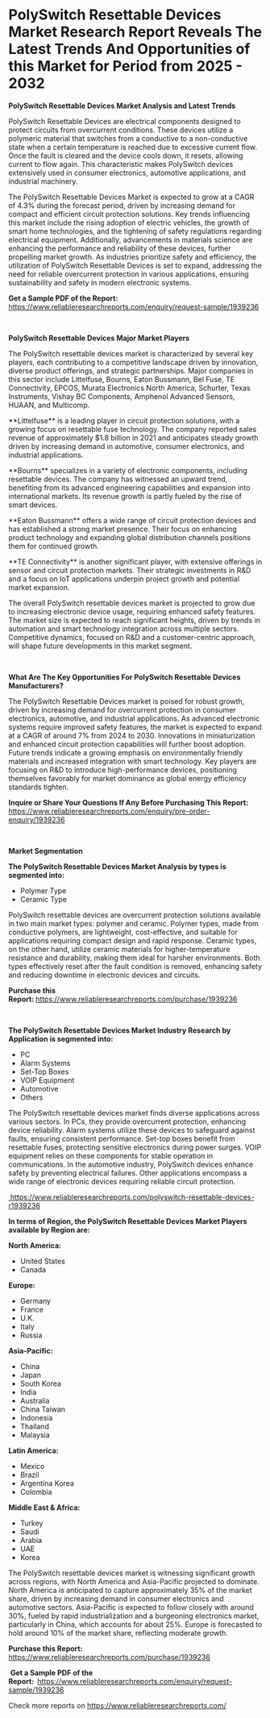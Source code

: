 <p><h1>PolySwitch Resettable Devices Market Research Report Reveals The Latest Trends And Opportunities of this Market for Period from 2025 - 2032</h1></p><p><strong>PolySwitch Resettable Devices Market Analysis and Latest Trends</strong></p>
<p><p>PolySwitch Resettable Devices are electrical components designed to protect circuits from overcurrent conditions. These devices utilize a polymeric material that switches from a conductive to a non-conductive state when a certain temperature is reached due to excessive current flow. Once the fault is cleared and the device cools down, it resets, allowing current to flow again. This characteristic makes PolySwitch devices extensively used in consumer electronics, automotive applications, and industrial machinery.</p><p>The PolySwitch Resettable Devices Market is expected to grow at a CAGR of 4.3% during the forecast period, driven by increasing demand for compact and efficient circuit protection solutions. Key trends influencing this market include the rising adoption of electric vehicles, the growth of smart home technologies, and the tightening of safety regulations regarding electrical equipment. Additionally, advancements in materials science are enhancing the performance and reliability of these devices, further propelling market growth. As industries prioritize safety and efficiency, the utilization of PolySwitch Resettable Devices is set to expand, addressing the need for reliable overcurrent protection in various applications, ensuring sustainability and safety in modern electronic systems.</p></p>
<p><strong>Get a Sample PDF of the Report:&nbsp;</strong> <a href="https://www.reliableresearchreports.com/enquiry/request-sample/1939236?utm_campaign=2286&utm_medium=2&utm_source=Github&utm_content=ia&utm_term=06042025&utm_id=polyswitch-resettable-devices">https://www.reliableresearchreports.com/enquiry/request-sample/1939236</a></p>
<p>&nbsp;</p>
<p><strong>PolySwitch Resettable Devices Major Market Players</strong></p>
<p><p>The PolySwitch resettable devices market is characterized by several key players, each contributing to a competitive landscape driven by innovation, diverse product offerings, and strategic partnerships. Major companies in this sector include Littelfuse, Bourns, Eaton Bussmann, Bel Fuse, TE Connectivity, EPCOS, Murata Electronics North America, Schurter, Texas Instruments, Vishay BC Components, Amphenol Advanced Sensors, HUAAN, and Multicomp.</p><p>**Littelfuse** is a leading player in circuit protection solutions, with a growing focus on resettable fuse technology. The company reported sales revenue of approximately $1.8 billion in 2021 and anticipates steady growth driven by increasing demand in automotive, consumer electronics, and industrial applications.</p><p>**Bourns** specializes in a variety of electronic components, including resettable devices. The company has witnessed an upward trend, benefiting from its advanced engineering capabilities and expansion into international markets. Its revenue growth is partly fueled by the rise of smart devices.</p><p>**Eaton Bussmann** offers a wide range of circuit protection devices and has established a strong market presence. Their focus on enhancing product technology and expanding global distribution channels positions them for continued growth.</p><p>**TE Connectivity** is another significant player, with extensive offerings in sensor and circuit protection markets. Their strategic investments in R&D and a focus on IoT applications underpin project growth and potential market expansion.</p><p>The overall PolySwitch resettable devices market is projected to grow due to increasing electronic device usage, requiring enhanced safety features. The market size is expected to reach significant heights, driven by trends in automation and smart technology integration across multiple sectors. Competitive dynamics, focused on R&D and a customer-centric approach, will shape future developments in this market segment.</p></p>
<p>&nbsp;</p>
<p><strong>What Are The Key Opportunities For PolySwitch Resettable Devices Manufacturers?</strong></p>
<p><p>The PolySwitch Resettable Devices market is poised for robust growth, driven by increasing demand for overcurrent protection in consumer electronics, automotive, and industrial applications. As advanced electronic systems require improved safety features, the market is expected to expand at a CAGR of around 7% from 2024 to 2030. Innovations in miniaturization and enhanced circuit protection capabilities will further boost adoption. Future trends indicate a growing emphasis on environmentally friendly materials and increased integration with smart technology. Key players are focusing on R&D to introduce high-performance devices, positioning themselves favorably for market dominance as global energy efficiency standards tighten.</p></p>
<p><strong>Inquire or Share Your Questions If Any Before Purchasing This Report:</strong> <a href="https://www.reliableresearchreports.com/enquiry/pre-order-enquiry/1939236?utm_campaign=2286&utm_medium=2&utm_source=Github&utm_content=ia&utm_term=06042025&utm_id=polyswitch-resettable-devices">https://www.reliableresearchreports.com/enquiry/pre-order-enquiry/1939236</a></p>
<p>&nbsp;</p>
<p><strong>Market Segmentation</strong></p>
<p><strong>The PolySwitch Resettable Devices Market Analysis by types is segmented into:</strong></p>
<p><ul><li>Polymer Type</li><li>Ceramic Type</li></ul></p>
<p><p>PolySwitch resettable devices are overcurrent protection solutions available in two main market types: polymer and ceramic. Polymer types, made from conductive polymers, are lightweight, cost-effective, and suitable for applications requiring compact design and rapid response. Ceramic types, on the other hand, utilize ceramic materials for higher-temperature resistance and durability, making them ideal for harsher environments. Both types effectively reset after the fault condition is removed, enhancing safety and reducing downtime in electronic devices and circuits.</p></p>
<p><strong>Purchase this Report:&nbsp;</strong><a href="https://www.reliableresearchreports.com/purchase/1939236?utm_campaign=2286&utm_medium=2&utm_source=Github&utm_content=ia&utm_term=06042025&utm_id=polyswitch-resettable-devices">https://www.reliableresearchreports.com/purchase/1939236</a></p>
<p>&nbsp;</p>
<p><strong>The PolySwitch Resettable Devices Market Industry Research by Application is segmented into:</strong></p>
<p><ul><li>PC</li><li>Alarm Systems</li><li>Set-Top Boxes</li><li>VOIP Equipment</li><li>Automotive</li><li>Others</li></ul></p>
<p><p>The PolySwitch resettable devices market finds diverse applications across various sectors. In PCs, they provide overcurrent protection, enhancing device reliability. Alarm systems utilize these devices to safeguard against faults, ensuring consistent performance. Set-top boxes benefit from resettable fuses, protecting sensitive electronics during power surges. VOIP equipment relies on these components for stable operation in communications. In the automotive industry, PolySwitch devices enhance safety by preventing electrical failures. Other applications encompass a wide range of electronic devices requiring reliable circuit protection.</p></p>
<p><a href="https://www.reliableresearchreports.com/polyswitch-resettable-devices-r1939236?utm_campaign=2286&utm_medium=2&utm_source=Github&utm_content=ia&utm_term=06042025&utm_id=polyswitch-resettable-devices">&nbsp;https://www.reliableresearchreports.com/polyswitch-resettable-devices-r1939236</a></p>
<p><strong>In terms of Region, the PolySwitch Resettable Devices Market Players available by Region are:</strong></p>
<p>
    <p> <strong> North America: </strong>
        <ul>
            <li>United States</li>
            <li>Canada</li>
        </ul>
        </p> 
    <p> <strong> Europe: </strong>
        <ul>
            <li>Germany</li>
            <li>France</li>
            <li>U.K.</li>
            <li>Italy</li>
            <li>Russia</li>
        </ul>
        </p> 
    <p> <strong> Asia-Pacific: </strong>
        <ul>
            <li>China</li>
            <li>Japan</li>
            <li>South Korea</li>
            <li>India</li>
            <li>Australia</li>
            <li>China Taiwan</li>
            <li>Indonesia</li>
            <li>Thailand</li>
            <li>Malaysia</li>
        </ul>
        </p> 
    <p> <strong> Latin America: </strong>
        <ul>
            <li>Mexico</li>
            <li>Brazil</li>
            <li>Argentina Korea</li>
            <li>Colombia</li>
        </ul>
        </p> 
    <p> <strong> Middle East & Africa: </strong>
        <ul>
            <li>Turkey</li>
            <li>Saudi</li>
            <li>Arabia</li>
            <li>UAE</li>
            <li>Korea</li>
        </ul>
    </p>
    </p>
<p><p>The PolySwitch resettable devices market is witnessing significant growth across regions, with North America and Asia-Pacific projected to dominate. North America is anticipated to capture approximately 35% of the market share, driven by increasing demand in consumer electronics and automotive sectors. Asia-Pacific is expected to follow closely with around 30%, fueled by rapid industrialization and a burgeoning electronics market, particularly in China, which accounts for about 25%. Europe is forecasted to hold around 10% of the market share, reflecting moderate growth.</p></p>
<p><strong>Purchase this Report: </strong><a href="https://www.reliableresearchreports.com/purchase/1939236?utm_campaign=2286&utm_medium=2&utm_source=Github&utm_content=ia&utm_term=06042025&utm_id=polyswitch-resettable-devices">https://www.reliableresearchreports.com/purchase/1939236</a></p>
<p>&nbsp;<strong>Get a Sample PDF of the Report:&nbsp;&nbsp;</strong><a href="https://www.reliableresearchreports.com/enquiry/request-sample/1939236?utm_campaign=2286&utm_medium=2&utm_source=Github&utm_content=ia&utm_term=06042025&utm_id=polyswitch-resettable-devices">https://www.reliableresearchreports.com/enquiry/request-sample/1939236</a></p>
<p><strong></strong></p>
<p>Check more reports on <a href="https://www.reliableresearchreports.com/?utm_campaign=2286&utm_medium=2&utm_source=Github&utm_content=ia&utm_term=06042025&utm_id=polyswitch-resettable-devices">https://www.reliableresearchreports.com/</a></p>
